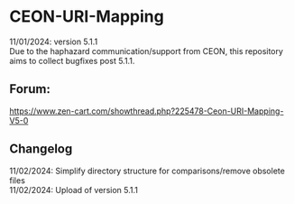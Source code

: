 # CEON-URI-Mapping
11/01/2024: version 5.1.1  
Due to the haphazard communication/support from CEON, this repository aims to collect bugfixes post 5.1.1.

## Forum:
https://www.zen-cart.com/showthread.php?225478-Ceon-URI-Mapping-V5-0

## Changelog
11/02/2024: Simplify directory structure for comparisons/remove obsolete files  
11/02/2024: Upload of version 5.1.1

